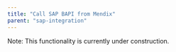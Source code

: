 ```yaml
---
title: "Call SAP BAPI from Mendix"
parent: "sap-integration"
---
```

Note: This functionality is currently under construction.
